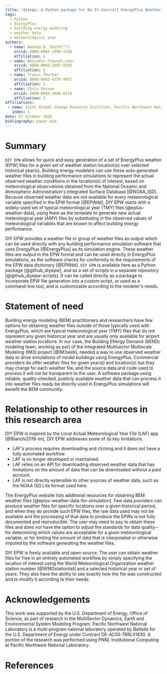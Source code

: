 ```yaml
---
title: 'diyepw: A Python package for Do-It-Yourself EnergyPlus Weather files'
tags:
  - Python
  - EnergyPlus
  - building energy modeling
  - weather data
  - meteorological year
authors:
  - name: Amanda D. Smith[^*]
    orcid: 0000-0003-2990-2190
    affiliation: 1
  - name: Benjamin St&uuml;rmer
    orcid: 0000-0003-2007-929X
    affiliation: 2
  - name: Travis Thurber
    orcid: 0000-0002-4370-9971
    affiliation: 1
  - name: Chris Vernon
    orcid: 0000-0002-3406-6214
    affiliation: 1
affiliations:
 - name: Joint Global Change Research Institute, Pacific Northwest National Laboratory, College Park, MD, USA
   index: 1
date: 07 October 2020
bibliography: paper.bib
---
```


# Summary

`DIY EPW` allows for quick and easy generation of a set of EnergyPlus weather (EPW) files for a given set of weather station location(s) over selected historical year(s). Building energy modelers can use these auto-generated weather files in building performance simulations to represent the actual observed weather conditions in the location(s) of interest, based on meteorological observations obtained from the National Oceanic and Atmospheric Administration's Integrated Surface Database [@NOAA_ISD]. Because observed weather data are not available for every meteorological variable specified in the EPW format  [@EPWdd], DIY EPW starts with a widely-used set of typical meteorological year (TMY) files [@eplus-weather-data], using them as the template to generate new actual meterological year (AMY) files by substituting in the observed values of meteorological variables that are known to affect building energy performance.

DIY EPW provides a weather file or group of weather files as output which can be used directly with any building performance simulation software that uses EnergyPlus [@EnergyPlus] as its simulation engine. These weather files are output in the EPW format and can be used directly in EnergyPlus simulations, as the software checks for conformity to the requirements of the EPW data dictionary [@EPWdd]. `DIY EPW` is available here as a Python package [@github_diyepw], and as a set of scripts in a separate repository [@github_diyepw-scripts]. It can be called directly as a package to incorporate EPW file generation into a custom script, or used as a command-line tool, and is customizable according to the modeler's needs.

# Statement of need

Building energy modeling (BEM) practitioners and researchers have few options for obtaining weather files outside of those typically used with EnergyPlus, which are typical meteorological year (TMY) files that do not represent any given historical year and are usually only available for airport weather station locations.  In our case, the Building ENergy Demand (BEND) modeling team, working as part of the Integrated Multisector Multiscale Modeling (IM3) project [@IM3web], needed a way to use observed weather data to drive simulations of model buildings using EnergyPlus. Commercial providers do offer weather files for given year(s) and location(s) but they may charge for each weather file, and the source data and code used to process it will not be transparent to the user. A software package using reliable, quality-checked, publicly available weather data that can process it into weather files ready be directly used in EnergyPlus simulations will benefit the BEM community. 

# Relationship to other resources in this research area

DIY EPW is inspired by the Local Actual Meteorological Year File (LAF) app [@Bianchi2019-lm]. DIY EPW addresses some of its key limitations: 

- LAF's process requires downloading and clicking and it does not have a fully automated workflow.
- LAF is no longer developed or maintained.
- LAF relies on an API for downloading observed weather data that has limitations on the amount of data that can be downloaded without a paid account.
- LAF is not directly extensible to other sources of weather data, such as the NOAA ISD Lite format used here.

The EnergyPlus website lists additional resources for obtaining BEM weather files [@eplus-weather-data-for-simulation]. Few data providers can produce weather files for specific locations over a given historical period, and when they do provide such EPW files, the raw data used may not be available and the processing of that data to produce the EPWs is not fully documented and reproducible. The user may need to pay to obtain these files and does not have the option to adjust the standards for data quality--for determining which values are acceptable for a given meteorological variable, or for limiting the amount of data that is interpolated or otherwise imputed by the software generating the weather files. 

DIY EPW is freely available and open-source. The user can obtain weather files for free in an entirely automated workflow by simply specifying the location of interest using the World Meteorological Organization weather station number [@WMOstationlist] and a selected historical year or set of years. They also have the ability to see exactly how the file was constructed and to modify it according to their needs.

# Acknowledgements

This work was supported by the U.S. Department of Energy, Office of Science, as part of research in the MultiSector Dynamics, Earth and Environmental System Modeling Program. Pacific Northwest National Laboratory is a multi-program national laboratory operated by Battelle for the U.S. Department of Energy under Contract DE-AC05-76RL01830. A portion of the research was performed using PNNL Institutional Computing at Pacific Northwest National Laboratory. 

[^*]:  [Corresponding author](https://energyenvironment.pnnl.gov/staff/staff_info.asp?staff_num=3681)

# References
